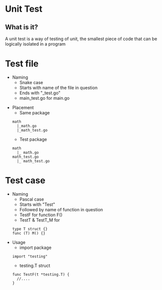 # Unit Test

## What is it?

A unit test is a way of testing of unit,
the smallest piece of code that can be logically isolated in a program

# Test file

* Naming
  - Snake case
  - Starts with name of the file in question
  - Ends with "_test.go"
  - main_test.go for main.go
- Placement
  - Same package
  ```
  math
    |_math.go
    |_math_test.go
  ```
  - Test package
  ```
  math
    |_ math.go
  math_test.go
    |_ math_test.go
  ```

# Test case


* Naming
  - Pascal case
  - Starts with "Test"
  - Followed by name of function in question
  - TestF for function F()
  - TestT & TestT_M for
  ```
  type T struct {}
  func (T) M() {}
  ```
- Usage
  - import package
  ```
  import "testing"
  ```
  - testing.T struct
  ```
  func TestF(t *testing.T) {
    //....
  }
  ```
